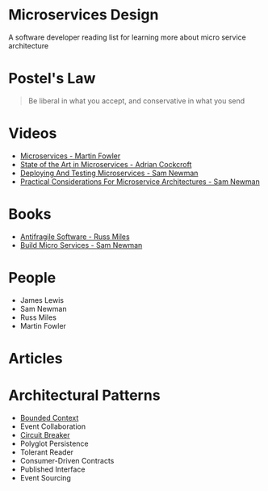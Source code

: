 # Microservices Design

A software developer reading list for learning more about micro service architecture

# Postel's Law

> Be liberal in what you accept, and conservative in what you send

# Videos

* [Microservices - Martin Fowler](https://www.youtube.com/watch?v=wgdBVIX9ifA)
* [State of the Art in Microservices - Adrian Cockcroft](https://www.youtube.com/watch?v=nMTaS07i3jk)
* [Deploying And Testing Microservices - Sam Newman](https://www.youtube.com/watch?v=FotoHYyY8Bo)
* [Practical Considerations For Microservice Architectures - Sam Newman](https://www.youtube.com/watch?v=5NOaUK74Jt4)

# Books

* [Antifragile Software - Russ Miles](https://leanpub.com/antifragilesoftware)
* [Build Micro Services - Sam Newman](http://www.amazon.co.uk/Building-Microservices-Sam-Newman/dp/1491950358)

# People

* James Lewis
* Sam Newman
* Russ Miles
* Martin Fowler

# Articles

# Architectural Patterns

* [Bounded Context](http://martinfowler.com/bliki/BoundedContext.html)
* Event Collaboration
* [Circuit Breaker](http://martinfowler.com/bliki/CircuitBreaker.html)
* Polyglot Persistence
* Tolerant Reader
* Consumer-Driven Contracts
* Published Interface
* Event Sourcing
